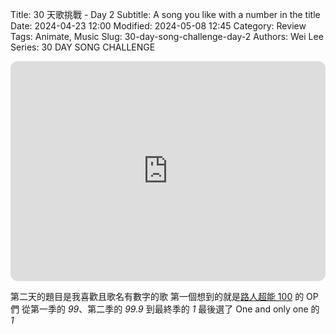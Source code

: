 Title: 30 天歌挑戰 - Day 2
Subtitle: A song you like with a number in the title
Date: 2024-04-23 12:00
Modified: 2024-05-08 12:45
Category: Review
Tags: Animate, Music
Slug: 30-day-song-challenge-day-2
Authors: Wei Lee
Series: 30 DAY SONG CHALLENGE

<iframe style="border-radius:12px" src="https://open.spotify.com/embed/track/2XKC1yPYhtI5zPBofGBbzQ?utm_source=generator" width="100%" height="352" frameBorder="0" allowfullscreen="" allow="autoplay; clipboard-write; encrypted-media; fullscreen; picture-in-picture" loading="lazy"></iframe>

<!--more-->

第二天的題目是我喜歡且歌名有數字的歌
第一個想到的就是[路人超能 100](https://ani.gamer.com.tw/animeVideo.php?sn=31587) 的 OP 們
從第一季的 *99*、第二季的 *99.9* 到最終季的 *1*
最後選了 One and only one 的 *1*
